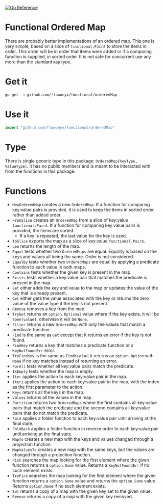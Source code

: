 [![Go Reference](https://pkg.go.dev/badge/github.com/flowonyx/functional/orderedMap.svg)](https://pkg.go.dev/github.com/flowonyx/functional/orderedMap)

# Functional Ordered Map
                                                                                                                                                                              
There are probably better implementations of an ordered map. This one is very simple, based on a slice of `functional.Pair`s to store the items in order. This order will be in order that items were added or if a comparing function is supplied, in sorted order. It is not safe for concurrent use any more than the standard `map` type.

# Get it

```sh
go get -u github.com/flowonyx/functional/orderedMap
```

# Use it

```go
import "github.com/flowonyx/functional/orderedMap"
```

# Type

There is single generic type in this package: `OrderedMap[KeyType, ValueType]`. It has no public members and is meant to be interacted with from the functions in this package.

# Functions

* `NewOrderedMap` creates a new `OrderedMap`. If a function for comparing key:value pairs is provided, it is used to keep the items in sorted order rather than added order.
* `FromSlice` creates an `OrderedMap` from a slice of key:value `functional.Pair`s. If a function for comparing key:value pairs is provided, the items are sorted.
  * If a key is repeated, the last value for the key is used.
* `ToSlice` exports the map as a slice of key:value `functional.Pair`s.
* `Len` returns the length of the map.
* `Equal` tests whether two `OrderedMaps` are equal. Equality is based on the keys and values all being the same. Order is not considered.
* `EqualBy` tests whether two `OrderedMaps` are equal by applying a predicate function to each value in both maps.
* `Contains` tests whether the given key is present in the map.
* `Exists` tests whether a key:value pair that matches the predicate is present in the map.
* `Set` either adds the key and value to the map or updates the value of the key that is already present.
* `Get` either gets the value associated with the key or returns the zero value of the value type if the key is not present.
* `Remove` removes a key from the map.
* `TryGet` returns an `option.Optional` value where if the key exists, it will be `Some(value)`, otherwise it will be `None`.
* `Filter` returns a new `OrderedMap` with only the values that match a predicate function.
* `Find` is the same as `Get` except that it returns an error if the key is not found.
* `FindKey` returns a key that matches a predicate function or a `KeyNotFoundErr` error.
* `TryFindKey` is the same as `FindKey` but it returns an `option.Option` with `None` if no key matches instead of returning an error.
* `ForAll` tests whether all key:value pairs match the predicate.
* `IsEmpty` tests whether the map is empty.
* `Iter` applies the action to each key:value pair in the map.
* `Iteri` applies the action to each key:value pair in the map, with the index as the first parameter to the action.
* `Keys` returns all the keys in the map.
* `Values` returns all the values in the map.
* `Partition` returns two `OrderedMaps` where the first contains all key:value pairs that match the predicate and the second contains all key:value pairs that do not match the predicate.
* `Fold` applies a folder function to each key:value pair until arriving at the final state.
* `FoldBack` applies a folder function in reverse order to each key:value pair until arriving at the final state.
* `MapTo` creates a new map with the keys and values changed through a projection function.
* `MapValuesTo` creates a new map with the same keys, but the values are changed through a projection function.
* `Pick` searches the map looking for the first element where the given function returns a `option.Some` value. Returns a `KeyNotFoundErr` if no such element exists.
* `TryPick` searches the map looking for the first element where the given function returns a `option.Some` value and returns the `option.Some` value. Returns `option.None` if no such element exists.
* `Set` returns a copy of a map with the given key set to the given value.
* `Remove` returns a copy of a map with the given key removed.